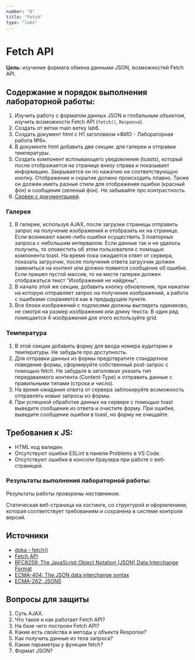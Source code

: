 ```yaml
---
number: "6"
title: "Fetch"
type: "labs"
---
```


# Fetch API

**Цель:** изучение формата обмена данными JSON, возможностей Fetch API.

## Содержание и порядок выполнения лабораторной работы:

1. Изучить работу с форматом данных JSON и глобальным объектом, изучить возможности Fetch API (`fetch()`, `Response`).
1. Создать от ветки main ветку lab6.
1. Создать документ html с H1 заголовком «ФИО - Лабораторная работа №6».
1. В документе html добавить две секции: для галереи и отправки температуры.
1. Создать компонент всплывающего уведомления (toasts), который после отображается на странице внизу справа и показывает информацию. Закрывается он по нажатию на соответствующую кнопку. Отображение и скрытие должно происходить плавно. Также он должен иметь разные стили для отображения ошибки (красный фон) и сообщения (зеленый фон). Не забывайте про контрастность.
1. [Сервер с документацией](http://slavaver.space/api/).

### Галерея

1. В галерее, используя AJAX, после загрузки страницы отправить запрос на получение изображений и отобразить их на странице. Если возникают какие-либо ошибки осуществить 3 повторных запроса с небольшим интервалом. Если данные так и не удалось получить, то оповестить об этом пользователя с помощью компонента toast. На время пока ожидается ответ от сервера, показать загрузчик, после получения ответа загрузчик должен замениться на контент или должно появится сообщение об ошибке. Если пришел пустой массив, то на месте галереи должен отображаться текст "Изображения не найдены".
1. В начало этой же секции, добавить кнопку обновления, при нажатии на которую отправляет запрос на получение изображений, а работа с ошибками сохраняется как в предыдущем пункте.
1. Все блоки изображений с подписями должны выглядеть одинаково, не смотря на размер изображения или длину текста. В один ряд помещается 4-изображения для этого используйте grid.

### Температура

1. В этой секции добавить форму для ввода номера аудитории и температуры. Не забудьте про доступность.
1. Для отправки данных из формы предотвратите стандартное поведение формы, сформируйте собственный post-запрос с помощью fetch. Не забудьте в заголовках указать тип передаваемого контента (Content-Type) и отправить данные с правильными типами (строка и число).
1. На время ожидания ответа от сервера заблокируйте возможность отправлять новые запросы из формы.
1. При успешной обработке данных на сервере с помощью toast выведите сообщение из ответа и очистите форму. При ошибке, выведите сообщение ошибки в toast, но форму не очищайте.

## Требования к JS:

- HTML код валиден.
- Отсутствуют ошибки ESLint в панели Problems в VS Code.
- Отсутствуют ошибки в консоли браузера при работе с веб-страницей.

### Результаты выполнения лабораторной работы:

Результаты работы _проверены наставником_.

Статическая веб-страница на хостинге, со структурой и оформлением, которая соответствует требованиям и сохранена в системе контроля версий.

## Источники

- [doka - fetch()](https://doka.guide/js/fetch/)
- [Fetch API](https://developer.mozilla.org/ru/docs/Web/API/Fetch_API)
- [RFC8259: The JavaScript Object Notation (JSON) Data Interchange Format](https://datatracker.ietf.org/doc/html/rfc8259)
- [ECMA-404: The JSON data interchange syntax](https://www.ecma-international.org/publications-and-standards/standards/ecma-404/)
- [ECMA-262: JSON5](https://262.ecma-international.org/11.0/#sec-json-object)

## Вопросы для защиты

1. Суть AJAX.
1. Что такое и как работает Fetch API?
1. На базе чего построен Fetch API?
1. Какие есть свойства и методы у объекта Response?
1. Как получить данные из тела запроса?
1. Какие параметры у функции fetch?
1. Формат JSON?